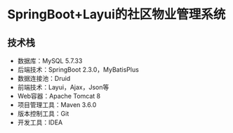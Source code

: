 # SpringBoot+Layui的社区物业管理系统

## 技术栈

- 数据库：MySQL 5.7.33
- 后端技术：SpringBoot 2.3.0，MyBatisPlus
- 数据连接池：Druid
- 前端技术：Layui，Ajax，Json等
- Web容器：Apache Tomcat 8
- 项目管理工具：Maven 3.6.0
- 版本控制工具：Git
- 开发工具：IDEA
